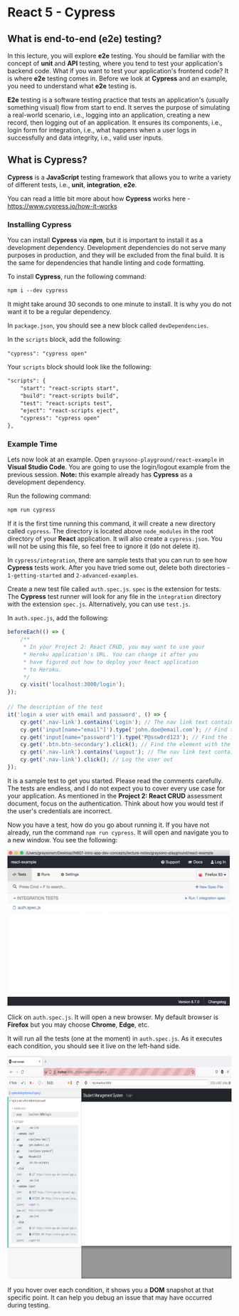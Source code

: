 # React 5 - Cypress

## What is end-to-end (e2e) testing?

In this lecture, you will explore **e2e** testing. You should be familiar with the concept of **unit** and **API** testing, where you tend to test your application's backend code. What if you want to test your application's frontend code? It is where **e2e** testing comes in. Before we look at **Cypress** and an example, you need to understand what **e2e** testing is.

**E2e** testing is a software testing practice that tests an application's (usually something visual) flow from start to end. It serves the purpose of simulating a real-world scenario, i.e., logging into an application, creating a new record, then logging out of an application. It ensures its components, i.e., login form for integration, i.e., what happens when a user logs in successfully and data integrity, i.e., valid user inputs.

## What is Cypress?

**Cypress** is a **JavaScript** testing framework that allows you to write a variety of different tests, i.e., **unit**, **integration**, **e2e**.

You can read a little bit more about how **Cypress** works here - <https://www.cypress.io/how-it-works>

### Installing Cypress

You can install **Cypress** via **npm**, but it is important to install it as a development dependency. Development dependencies do not serve many purposes in production, and they will be excluded from the final build. It is the same for dependencies that handle linting and code formatting.

To install **Cypress**, run the following command:

```md
npm i --dev cypress
```

It might take around 30 seconds to one minute to install. It is why you do not want it to be a regular dependency.

In `package.json`, you should see a new block called `devDependencies`.

In the `scripts` block, add the following:

`"cypress": "cypress open"`

Your `scripts` block should look like the following:

```md
"scripts": {
    "start": "react-scripts start",
    "build": "react-scripts build",
    "test": "react-scripts test",
    "eject": "react-scripts eject",
    "cypress": "cypress open"
},
```

### Example Time

Lets now look at an example. Open `graysono-playground/react-example` in **Visual Studio Code**. You are going to use the login/logout example from the previous session. **Note:** this example already has **Cypress** as a development dependency.

Run the following command:

```md
npm run cypress
```

If it is the first time running this command, it will create a new directory called `cypress`. The directory is located above `node_modules` in the root directory of your **React** application. It will also create a `cypress.json`. You will not be using this file, so feel free to ignore it (do not delete it).

In `cypress/integration`, there are sample tests that you can run to see how **Cypress** tests work. After you have tried some out, delete both directories - `1-getting-started` and `2-advanced-examples`.

Create a new test file called `auth.spec.js`. `spec` is the extension for tests. The **Cypress** test runner will look for any file in the `integration` directory with the extension `spec.js`. Alternatively, you can use `test.js`.

In `auth.spec.js`, add the following:

```js
beforeEach(() => {
    /**
     * In your Project 2: React CRUD, you may want to use your 
     * Heroku application's URL. You can change it after you 
     * have figured out how to deploy your React application
     * to Heroku.
     */
    cy.visit('localhost:3000/login'); 
});

// The description of the test
it('login a user with email and password', () => {
    cy.get('.nav-link').contains('Login'); // The nav link text contains "Login"
    cy.get('input[name="email"]').type('john.doe@email.com'); // Find the input with the name "email", then type a value
    cy.get('input[name="password"]').type('P@ssw0rd123'); // Find the input with the name "password", then type a value
    cy.get('.btn.btn-secondary').click(); // Find the element with the class .btn.btn-secondary, then click it
    cy.get('.nav-link').contains('Logout'); // The nav link text contains "Logout"
    cy.get('.nav-link').click(); // Log the user out
});
```

It is a sample test to get you started. Please read the comments carefully. The tests are endless, and I do not expect you to cover every use case for your application. As mentioned in the **Project 2: React CRUD** assessment document, focus on the authentication. Think about how you would test if the user's credentials are incorrect.

Now you have a test, how do you go about running it. If you have not already, run the command `npm run cypress`. It will open and navigate you to a new window. You see the following:

<img src="../resources/img/12-react-5-cypress/react-cypress-1.png" width="500" height="350">

Click on `auth.spec.js`. It will open a new browser. My default browser is **Firefox** but you may choose **Chrome**, **Edge**, etc.

It will run all the tests (one at the moment) in `auth.spec.js`. As it executes each condition, you should see it live on the left-hand side.

<img src="../resources/img/12-react-5-cypress/react-cypress-2.png" width="750" height="500">

If you hover over each condition, it shows you a **DOM** snapshot at that specific point. It can help you debug an issue that may have occurred during testing.